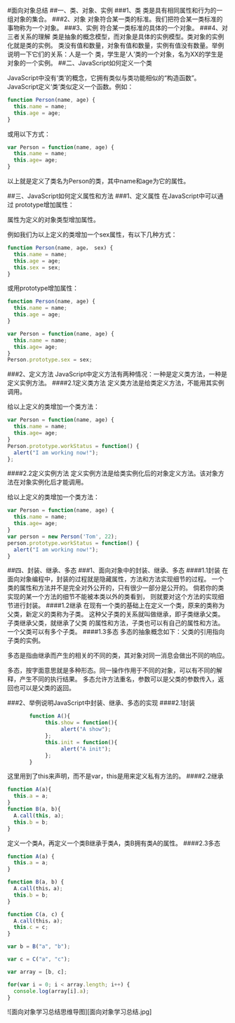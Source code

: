 #面向对象总结
##一、类、对象、实例
###1、类
类是具有相同属性和行为的一组对象的集合。
###2、对象
对象符合某一类的标准。我们把符合某一类标准的事物称为一个对象。
###3、实例
符合某一类标准的具体的一个对象。
###4、对三者关系的理解
类是抽象的概念模型，而对象是具体的实例模型。类对象的实例化就是类的实例。
类没有值和数量，对象有值和数量，实例有值没有数量。举例说明一下它们的关系：人是一个
类，学生是‘人’类的一个对象，名为XX的学生是对象的一个实例。
##二、JavaScript如何定义一个类

JavaScript中没有‘类’的概念，它拥有类似与类功能相似的“构造函数”。
JavaScript定义‘类’类似定义一个函数。例如：

``` javascript
function Person(name, age) {
  this.name = name;
  this.age = age;
}
```
或用以下方式：
```javascript
var Person = function(name, age) {
  this.name = name;
  this.age= age;
}
```
以上就是定义了类名为Person的类，其中name和age为它的属性。

##三、JavaScript如何定义属性和方法
###1、定义属性
在JavaScript中可以通过 prototype增加属性：

  属性为定义的对象类型增加属性。

例如我们为以上定义的类增加一个sex属性，有以下几种方式：

``` javascript
function Person(name, age， sex) {
  this.name = name;
  this.age = age;
  this.sex = sex;
}
```
或用prototype增加属性：

``` javascript
function Person(name, age) {
  this.name = name;
  this.age = age;
}
```

```javascript
var Person = function(name, age) {
  this.name = name;
  this.age= age;
}
Person.prototype.sex = sex;

```
###2、定义方法
JavaScript中定义方法有两种情况：一种是定义类方法，一种是定义实例方法。
####2.1定义类方法
定义类方法是给类定义方法，不能用其实例调用。

给以上定义的类增加一个类方法：
```javascript
var Person = function(name, age) {
  this.name = name;
  this.age= age;
}
Person.prototype.workStatus = function() {
  alert("I am working now!");
};
```
####2.2定义实例方法
定义实例方法是给类实例化后的对象定义方法。该对象方法在对象实例化后才能调用。

给以上定义的类增加一个类方法：
```javascript
var Person = function(name, age) {
  this.name = name;
  this.age= age;
}
var person = new Person('Tom', 22);
person.prototype.workStatus = function() {
  alert("I am working now!");
}
```
##四、封装、继承、多态
###1、面向对象中的封装、继承、多态
####1.1封装
在面向对象编程中，封装的过程就是隐藏属性，方法和方法实现细节的过程。
一个类的属性和方法并不是完全对外公开的，只有很少一部分是公开的。
倘若你的类实现的某一个方法的细节不能被本类以外的类看到，
则就要对这个方法的实现细节进行封装。
####1.2继承
在现有一个类的基础上在定义一个类，原来的类称为父类，新定义的类称为子类。
这种父子类的关系就叫做继承，即子类继承父类。子类继承父类，就继承了父类
的属性和方法，子类也可以有自己的属性和方法。一个父类可以有多个子类。
####1.3多态
多态的抽象概念如下：父类的引用指向子类的实例。

多态是指由继承而产生的相关的不同的类，其对象对同一消息会做出不同的响应。

多态，按字面意思就是多种形态。同一操作作用于不同的对象，可以有不同的解释，产生不同的执行结果。
多态允许方法重名，参数可以是父类的参数传入，返回也可以是父类的返回。

###2、举例说明JavaScript中封装、继承、多态的实现
####2.1封装
```javascript
       function A(){
            this.show = function(){
                 alert("A show");
            };
            this.init = function(){
                 alert("A init");
            };
       }
```
这里用到了this来声明，而不是var，this是用来定义私有方法的。
####2.2继承
```javascript
function A(a){
  this.a = a;
}
function B(a, b){
  A.call(this, a);
  this.b = b;
}
```
定义一个类A，再定义一个类B继承于类A，类B拥有类A的属性。
####2.3多态
```javascript
function A(a) {
  this.a = a;
}

function B(a, b) {
  A.call(this，a);
  this.b = b;
}

function C(a, c) {
  A.call(this，a);
  this.c = c;
}

var b = B("a", "b");

var c = C("a", "c");

var array = [b, c];

for(var i = 0; i < array.length; i++) {
  console.log(array[i].a);
}
```

![面向对象学习总结思维导图][面向对象学习总结.jpg]
